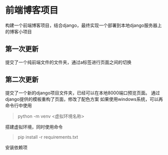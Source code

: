 # 前端博客项目
构建一个前端博客项目，结合django，最终实现一个部署到本地django服务器上的博客小项目

## 第一次更新
提交了一个纯前端文件的文件夹，通过a标签进行页面之间的切换

## 第二次更新
提交了一个新的django项目文件夹，已经可以在本地8000端口预览页面。
通过django提供的模板重构了页面，修改了配色方案
如果使用windows系统，可以再命令行中使用
> python -m venv <虚拟环境名称>

搭建虚拟环境，同时使用命令
> pip install -r requirements.txt

安装依赖项
